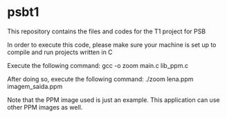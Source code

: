 # psbt1
This repository contains the files and codes for the T1 project for PSB

In order to execute this code, please make sure your machine is set up to compile and run projects written in C

Execute the following command: gcc -o zoom main.c lib_ppm.c

After doing so, execute the following command: ./zoom lena.ppm imagem_saida.ppm

Note that the PPM image used is just an example. This application can use other PPM images as well.
